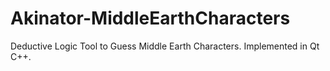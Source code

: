 # Akinator-MiddleEarthCharacters
Deductive Logic Tool to Guess Middle Earth Characters. Implemented in Qt C++.
